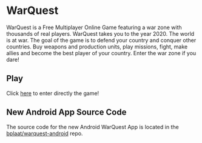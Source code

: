 # WarQuest
WarQuest is a Free Multiplayer Online Game featuring a war zone with thousands of real players. WarQuest takes you to the year 2020. The world is at war. The goal of the game is to defend your country and conquer other countries. Buy weapons and production units, play missions, fight, make allies and become the best player of your country. Enter the war zone if you dare!

## Play
Click [here](https://warquest.plaatsoft.nl/) to enter directly the game!

## New Android App Source Code
The source code for the new Android WarQuest App is located in the [bplaat/warquest-android](https://github.com/bplaat/warquest-android) repo.
